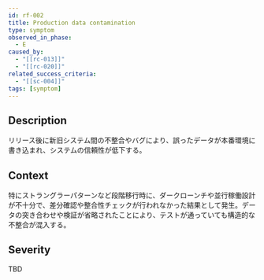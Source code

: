 ```yaml
---
id: rf-002
title: Production data contamination
type: symptom
observed_in_phase:
  - E
caused_by:
  - "[[rc-013]]"
  - "[[rc-020]]"
related_success_criteria:
  - "[[sc-004]]"
tags: [symptom]
---
```


## Description
リリース後に新旧システム間の不整合やバグにより、誤ったデータが本番環境に書き込まれ、システムの信頼性が低下する。

## Context
特にストラングラーパターンなど段階移行時に、ダークローンチや並行稼働設計が不十分で、差分確認や整合性チェックが行われなかった結果として発生。データの突き合わせや検証が省略されたことにより、テストが通っていても構造的な不整合が混入する。

## Severity
TBD

